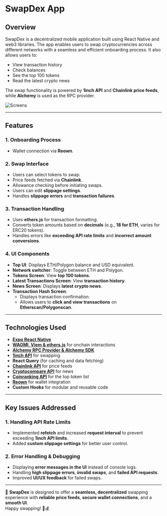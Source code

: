 # SwapDex App

## Overview

SwapDex is a decentralized mobile application built using React Native and web3 libraries. The app enables users to swap cryptocurrencies across different networks with a seamless and efficient onboarding process. It also allows users to:

- View transaction history
- Check balances
- See the top 100 tokens
- Read the latest crypto news

The swap functionality is powered by **1inch API** and **Chainlink price feeds**, while **Alchemy** is used as the RPC provider.

![Screens](https://github.com/user-attachments/assets/798e819a-8171-429f-a296-3062d3102459)

---

## Features

### 1. Onboarding Process
- Wallet connection via **Reown**.

### 2. Swap Interface
- Users can select tokens to swap.
- Price feeds fetched via **Chainlink**.
- Allowance checking before initiating swaps.
- Users can edit **slippage settings**.
- Handles **slippage errors** and **transaction failures**.

### 3. Transaction Handling
- Uses **ethers.js** for transaction formatting.
- Converts token amounts based on **decimals** (e.g., **18 for ETH**, varies for ERC20 tokens).
- Handles errors like **exceeding API rate limits** and **incorrect amount conversions**.

### 4. UI Components
- **Top UI**: Displays ETH/Polygon balance and USD equivalent.
- **Network switcher**: Toggle between ETH and Polygon.
- **Tokens Screen**: View **top 100 tokens**.
- **Latest Transactions Screen**: View **transaction history**.
- **News Screen**: Displays **latest crypto news**.
- **Transaction Hash Screen**:
  - Displays transaction confirmation.
  - Allows users to **click and view transactions** on **Etherscan/Polygonscan**.

---

## Technologies Used

- [**Expo React Native**](https://docs.expo.dev/guides/typescript/)
- [**WAGMI, Viem & ethers.js**](https://wagmi.sh) for onchain interactions
- [**Alchemy RPC Provider & Alchemy SDK**](https://www.alchemy.com)
- [**1inch API**](https://portal.1inch.dev/documentation/apis/swap/classic-swap/introduction) for swapping
- **React Query** (for caching and data fetching)
- [**Chainlink API**](https://docs.chain.link/data-feeds/price-feeds/addresses?network=ethereum&page=1&search=) for price feeds
- [**Cryptocompare API**](https://developers.cryptocompare.com/documentation/data-api/news_v1_article_list) for news
- [**Coinranking API**](https://developers.coinranking.com/api/documentation) for the top token list
- [**Reown**](https://docs.reown.com/appkit/react-native/core/installation) for wallet integration
- **Custom Hooks** for modular and reusable code

---

## Key Issues Addressed

### 1. Handling API Rate Limits
- Implemented **refetch** and increased **request interval** to prevent exceeding **1inch API limits**.
- Added **custom slippage settings** for better user control.

### 2. Error Handling & Debugging
- Displaying **error messages in the UI** instead of console logs.
- Handling **high slippage errors**, **invalid swaps**, and **failed API requests**.
- Improved **UI/UX feedback** for failed swaps.

---

🚀 **SwapDex** is designed to offer a **seamless, decentralized** swapping experience with **reliable price feeds**, **secure wallet connections**, and a **smooth UI**.  
Happy swapping! 🦄💰

